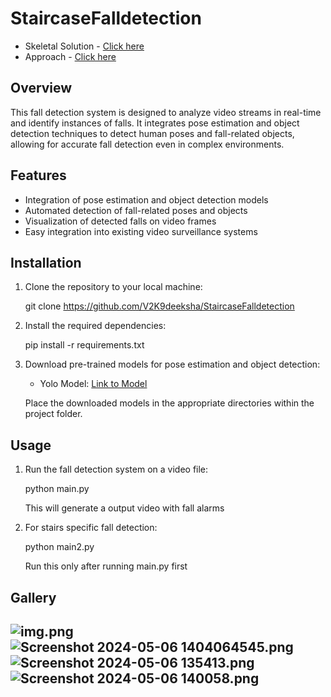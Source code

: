 # StaircaseFalldetection

- Skeletal Solution - [Click here](https://github.com/V2K9deeksha/StaircaseFalldetection/blob/main/Skeletal%20Solution/skeletal_sol.ipynb)
- Approach - [Click here](https://github.com/V2K9deeksha/StaircaseFalldetection/blob/main/Fall_Detection_Approach_Document.docx)

## Overview
This fall detection system is designed to analyze video streams in real-time and identify instances of falls. It integrates pose estimation and object detection techniques to detect human poses and fall-related objects, allowing for accurate fall detection even in complex environments.

## Features
- Integration of pose estimation and object detection models
- Automated detection of fall-related poses and objects
- Visualization of detected falls on video frames
- Easy integration into existing video surveillance systems

## Installation
1. Clone the repository to your local machine:

    
    git clone https://github.com/V2K9deeksha/StaircaseFalldetection
    

2. Install the required dependencies:

    
    pip install -r requirements.txt
    

3. Download pre-trained models for pose estimation and object detection:
   - Yolo Model: [Link to Model](https://github.com/WongKinYiu/yolov7/releases/download/v0.1/yolov7-w6-pose.pt)
   
   Place the downloaded models in the appropriate directories within the project folder.

## Usage
1. Run the fall detection system on a video file:

    
    python main.py
    
   This will generate a output video with fall alarms


2. For stairs specific fall detection:

    
    python main2.py
    
   Run this only after running main.py first

## Gallery
![img.png](img.png)
![Screenshot 2024-05-06 1404064545.png](..%2F..%2F..%2F..%2F..%2FPictures%2FScreenshots%2FScreenshot%202024-05-06%201404064545.png)
![Screenshot 2024-05-06 135413.png](..%2F..%2F..%2F..%2F..%2FPictures%2FScreenshots%2FScreenshot%202024-05-06%20135413.png)
![Screenshot 2024-05-06 140058.png](..%2F..%2F..%2F..%2F..%2FPictures%2FScreenshots%2FScreenshot%202024-05-06%20140058.png)
---

